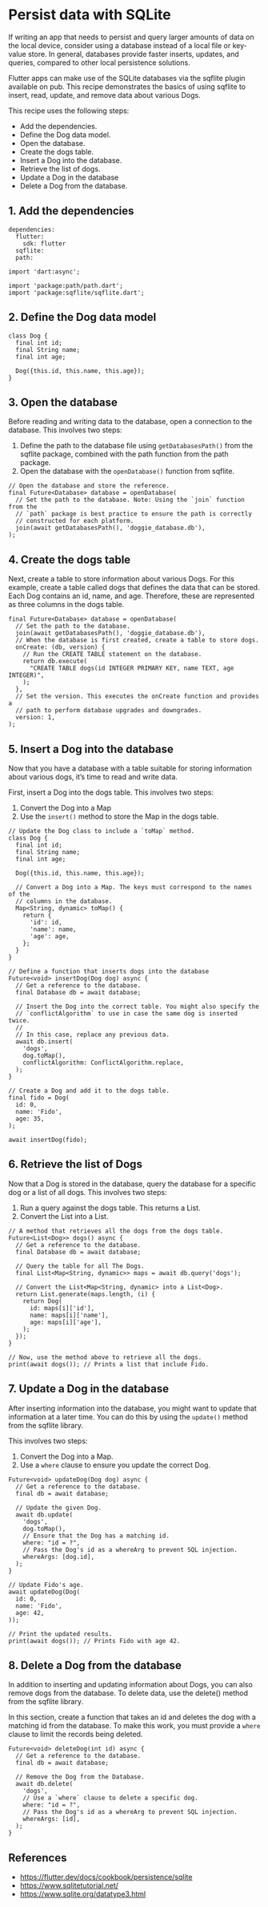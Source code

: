 # Persist data with SQLite

If writing an app that needs to persist and query larger amounts of data on the local device, consider using a database instead of a local file or key-value store. In general, databases provide faster inserts, updates, and queries, compared to other local persistence solutions.

Flutter apps can make use of the SQLite databases via the sqflite plugin available on pub. This recipe demonstrates the basics of using sqflite to insert, read, update, and remove data about various Dogs.

This recipe uses the following steps:

* Add the dependencies.
* Define the Dog data model.
* Open the database.
* Create the dogs table.
* Insert a Dog into the database.
* Retrieve the list of dogs.
* Update a Dog in the database
* Delete a Dog from the database.

## 1. Add the dependencies

```
dependencies:
  flutter:
    sdk: flutter
  sqflite:
  path:
```

```
import 'dart:async';

import 'package:path/path.dart';
import 'package:sqflite/sqflite.dart';
```

## 2. Define the Dog data model

```
class Dog {
  final int id;
  final String name;
  final int age;

  Dog({this.id, this.name, this.age});
}
```

## 3. Open the database

Before reading and writing data to the database, open a connection to the database. This involves two steps:

1. Define the path to the database file using `getDatabasesPath()` from the sqflite package, combined with the path function from the path package.
2. Open the database with the `openDatabase()` function from sqflite.

```
// Open the database and store the reference.
final Future<Database> database = openDatabase(
  // Set the path to the database. Note: Using the `join` function from the
  // `path` package is best practice to ensure the path is correctly
  // constructed for each platform.
  join(await getDatabasesPath(), 'doggie_database.db'),
);
```

## 4. Create the dogs table

Next, create a table to store information about various Dogs. For this example, create a table called dogs that defines the data that can be stored. Each Dog contains an id, name, and age. Therefore, these are represented as three columns in the dogs table.

```
final Future<Database> database = openDatabase(
  // Set the path to the database.
  join(await getDatabasesPath(), 'doggie_database.db'),
  // When the database is first created, create a table to store dogs.
  onCreate: (db, version) {
    // Run the CREATE TABLE statement on the database.
    return db.execute(
      "CREATE TABLE dogs(id INTEGER PRIMARY KEY, name TEXT, age INTEGER)",
    );
  },
  // Set the version. This executes the onCreate function and provides a
  // path to perform database upgrades and downgrades.
  version: 1,
);
```

## 5. Insert a Dog into the database

Now that you have a database with a table suitable for storing information about various dogs, it’s time to read and write data.

First, insert a Dog into the dogs table. This involves two steps:

1. Convert the Dog into a Map
2. Use the `insert()` method to store the Map in the dogs table.

```
// Update the Dog class to include a `toMap` method.
class Dog {
  final int id;
  final String name;
  final int age;

  Dog({this.id, this.name, this.age});

  // Convert a Dog into a Map. The keys must correspond to the names of the
  // columns in the database.
  Map<String, dynamic> toMap() {
    return {
      'id': id,
      'name': name,
      'age': age,
    };
  }
}

// Define a function that inserts dogs into the database
Future<void> insertDog(Dog dog) async {
  // Get a reference to the database.
  final Database db = await database;

  // Insert the Dog into the correct table. You might also specify the
  // `conflictAlgorithm` to use in case the same dog is inserted twice.
  //
  // In this case, replace any previous data.
  await db.insert(
    'dogs',
    dog.toMap(),
    conflictAlgorithm: ConflictAlgorithm.replace,
  );
}

// Create a Dog and add it to the dogs table.
final fido = Dog(
  id: 0,
  name: 'Fido',
  age: 35,
);

await insertDog(fido);
```

## 6. Retrieve the list of Dogs

Now that a Dog is stored in the database, query the database for a specific dog or a list of all dogs. This involves two steps:

1. Run a query against the dogs table. This returns a List<Map>.
2. Convert the List<Map> into a List<Dog>.

```
// A method that retrieves all the dogs from the dogs table.
Future<List<Dog>> dogs() async {
  // Get a reference to the database.
  final Database db = await database;

  // Query the table for all The Dogs.
  final List<Map<String, dynamic>> maps = await db.query('dogs');

  // Convert the List<Map<String, dynamic> into a List<Dog>.
  return List.generate(maps.length, (i) {
    return Dog(
      id: maps[i]['id'],
      name: maps[i]['name'],
      age: maps[i]['age'],
    );
  });
}

// Now, use the method above to retrieve all the dogs.
print(await dogs()); // Prints a list that include Fido.
```

## 7. Update a Dog in the database

After inserting information into the database, you might want to update that information at a later time. You can do this by using the `update()` method from the sqflite library.

This involves two steps:
1. Convert the Dog into a Map.
2. Use a `where` clause to ensure you update the correct Dog.

```
Future<void> updateDog(Dog dog) async {
  // Get a reference to the database.
  final db = await database;

  // Update the given Dog.
  await db.update(
    'dogs',
    dog.toMap(),
    // Ensure that the Dog has a matching id.
    where: "id = ?",
    // Pass the Dog's id as a whereArg to prevent SQL injection.
    whereArgs: [dog.id],
  );
}

// Update Fido's age.
await updateDog(Dog(
  id: 0,
  name: 'Fido',
  age: 42,
));

// Print the updated results.
print(await dogs()); // Prints Fido with age 42.
```
## 8. Delete a Dog from the database

In addition to inserting and updating information about Dogs, you can also remove dogs from the database. To delete data, use the delete() method from the sqflite library.

In this section, create a function that takes an id and deletes the dog with a matching id from the database. To make this work, you must provide a `where` clause to limit the records being deleted.

```
Future<void> deleteDog(int id) async {
  // Get a reference to the database.
  final db = await database;

  // Remove the Dog from the Database.
  await db.delete(
    'dogs',
    // Use a `where` clause to delete a specific dog.
    where: "id = ?",
    // Pass the Dog's id as a whereArg to prevent SQL injection.
    whereArgs: [id],
  );
}
```

## References

- https://flutter.dev/docs/cookbook/persistence/sqlite
- https://www.sqlitetutorial.net/
- https://www.sqlite.org/datatype3.html
